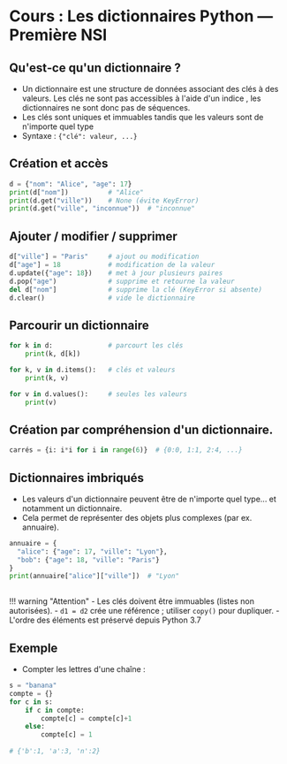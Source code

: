 # Cours : Les dictionnaires Python — Première NSI

## Qu'est‑ce qu'un dictionnaire ?
- Un dictionnaire est une structure de données associant des clés à des valeurs.
Les clés ne sont pas accessibles à l'aide d'un indice , les dictionnaires ne sont donc pas de séquences.
- Les clés sont uniques et immuables tandis que les valeurs sont de n'importe quel type
- Syntaxe : `{"clé": valeur, ...}`

## Création et accès
```python
d = {"nom": "Alice", "age": 17}
print(d["nom"])          # "Alice"
print(d.get("ville"))    # None (évite KeyError) 
print(d.get("ville", "inconnue"))  # "inconnue"
```

## Ajouter / modifier / supprimer
```python
d["ville"] = "Paris"     # ajout ou modification
d["age"] = 18            # modification de la valeur 
d.update({"age": 18})    # met à jour plusieurs paires
d.pop("age")             # supprime et retourne la valeur
del d["nom"]             # supprime la clé (KeyError si absente)
d.clear()                # vide le dictionnaire
```

## Parcourir un dictionnaire
```python
for k in d:              # parcourt les clés
    print(k, d[k])

for k, v in d.items():   # clés et valeurs
    print(k, v)

for v in d.values():     # seules les valeurs
    print(v)
```



## Création par compréhension d'un dictionnaire.
```python
carrés = {i: i*i for i in range(6)}  # {0:0, 1:1, 2:4, ...}
```

## Dictionnaires imbriqués
- Les valeurs d'un dictionnaire peuvent être de n'importe quel type... et notamment un dictionnaire.
- Cela permet de représenter des objets plus complexes (par ex. annuaire).
```python
annuaire = {
  "alice": {"age": 17, "ville": "Lyon"},
  "bob": {"age": 18, "ville": "Paris"}
}
print(annuaire["alice"]["ville"])  # "Lyon"
   
```

!!! warning "Attention"
    - Les clés doivent être immuables (listes non autorisées).
    - `d1 = d2` crée une référence ; utiliser `copy()` pour dupliquer.
    - L'ordre des éléments est préservé depuis Python 3.7 

## Exemple 
- Compter les lettres d'une chaîne :
```python
s = "banana"
compte = {}
for c in s:
    if c in compte:
        compte[c] = compte[c]+1
    else:
        compte[c] = 1
    
# {'b':1, 'a':3, 'n':2}
```

